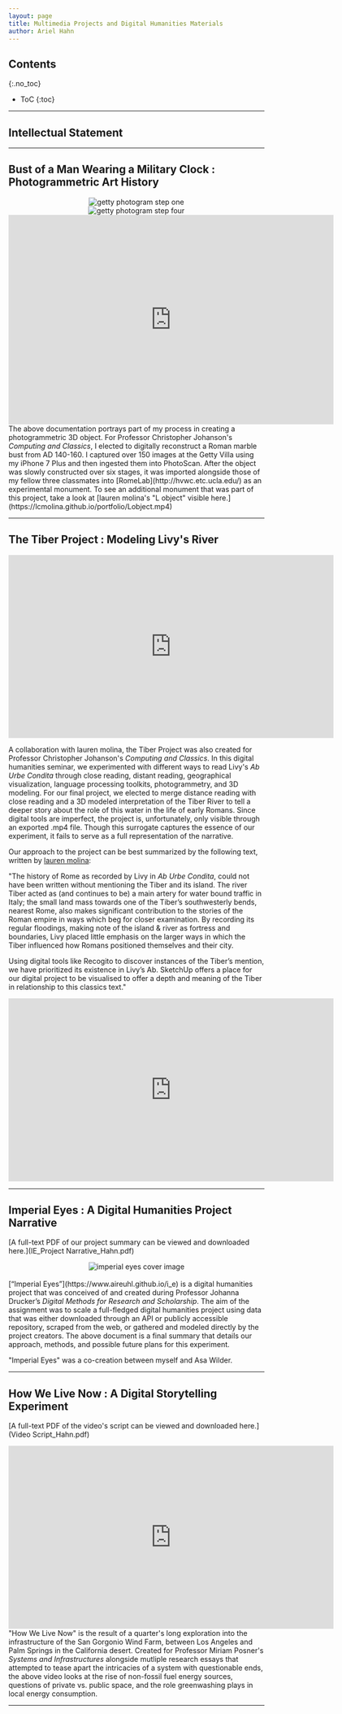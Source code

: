 ```yaml
---
layout: page
title: Multimedia Projects and Digital Humanities Materials
author: Ariel Hahn
---
```


## Contents
{:.no_toc}

* ToC
{:toc}

---

## Intellectual Statement

---

## Bust of a Man Wearing a Military Clock : Photogrammetric Art History

<center><img src="https://raw.githubusercontent.com/aireuhl/portfolio/master/assets/getty bust_1.png" alt="getty photogram step one"></center>

<center><img src="https://raw.githubusercontent.com/aireuhl/portfolio/master/assets/getty bust_4.png" alt="getty photogram step four"></center>

<iframe src="https://player.vimeo.com/video/329021126" width="640" height="412" frameborder="0" webkitallowfullscreen mozallowfullscreen allowfullscreen></iframe>

<br>
The above documentation portrays part of my process in creating a photogrammetric 3D object. For Professor Christopher Johanson's <i>Computing and Classics</i>, I elected to digitally reconstruct a Roman marble bust from AD 140-160. I captured over 150 images at the Getty Villa using my iPhone 7 Plus and then ingested them into PhotoScan. After the object was slowly constructed over six stages, it was imported alongside those of my fellow three classmates into [RomeLab](http://hvwc.etc.ucla.edu/) as an experimental monument. To see an additional monument that was part of this project, take a look at [lauren molina's "L object" visible here.](https://lcmolina.github.io/portfolio/Lobject.mp4)

---
                                                                                 
## The Tiber Project : Modeling Livy's River

<iframe src="https://player.vimeo.com/video/329030875" width="640" height="360" frameborder="0" webkitallowfullscreen mozallowfullscreen allowfullscreen></iframe>

A collaboration with lauren molina, the Tiber Project was also created for Professor Christopher Johanson's <i>Computing and Classics</i>. In this digital humanities seminar, we experimented with different ways to read Livy's <i>Ab Urbe Condita</i> through close reading, distant reading, geographical visualization, language processing toolkits, photogrammetry, and 3D modeling. For our final project, we elected to merge distance reading with close reading and a 3D modeled interpretation of the Tiber River to tell a deeper story about the role of this water in the life of early Romans. Since digital tools are imperfect, the project is, unfortunately, only visible through an exported .mp4 file. Though this surrogate captures the essence of our experiment, it fails to serve as a full representation of the narrative. 

Our approach to the project can be best summarized by the following text, written by [lauren molina](https://lcmolina.github.io/portfolio/):

"The history of Rome as recorded by Livy in <i>Ab Urbe Condita</i>, could not have been written without mentioning the Tiber and its island. The river Tiber acted as (and continues to be) a main artery for water bound traffic in Italy; the small land mass towards one of the Tiber’s southwesterly bends, nearest Rome, also makes significant contribution to the stories of the Roman empire in ways which beg for closer examination. By recording its regular floodings, making note of the island & river as fortress and boundaries, Livy placed little emphasis on the larger ways in which the Tiber influenced how Romans positioned themselves and their city. 

Using digital tools like Recogito to discover instances of the Tiber’s mention, we have prioritized its existence in Livy’s Ab. SketchUp offers a place for our digital project to be visualised to offer a depth and meaning of the Tiber in relationship to this classics text."

<iframe src="https://player.vimeo.com/video/329030901" width="640" height="360" frameborder="0" webkitallowfullscreen mozallowfullscreen allowfullscreen></iframe>

---

## Imperial Eyes : A Digital Humanities Project Narrative

[A full-text PDF of our project summary can be viewed and downloaded here.](IE_Project Narrative_Hahn.pdf)

<center><img src="https://raw.githubusercontent.com/aireuhl/portfolio/master/assets/imperial eyes.png" alt="imperial eyes cover image"></center>

<br>
[“Imperial Eyes”](https://www.aireuhl.github.io/i_e) is a digital humanities project that was conceived of and created during Professor Johanna Drucker’s <i>Digital Methods for Research and Scholarship</i>. The aim of the assignment was to scale a full-fledged digital humanities project using data that was either downloaded through an API or publicly accessible repository, scraped from the web, or gathered and modeled directly by the project creators. The above document is a final summary that details our approach, methods, and possible future plans for this experiment.

"Imperial Eyes" was a co-creation between myself and Asa Wilder.

---

## How We Live Now : A Digital Storytelling Experiment

[A full-text PDF of the video's script can be viewed and downloaded here.](Video Script_Hahn.pdf)

<iframe src="https://player.vimeo.com/video/261557394" width="640" height="360" frameborder="0" webkitallowfullscreen mozallowfullscreen allowfullscreen></iframe>

<br>
"How We Live Now" is the result of a quarter's long exploration into the infrastructure of the San Gorgonio Wind Farm, between Los Angeles and Palm Springs in the California desert. Created for Professor Miriam Posner's <i>Systems and Infrastructures</i> alongside mutliple research essays that attempted to tease apart the intricacies of a system with questionable ends, the above video looks at the rise of non-fossil fuel energy sources, questions of private vs. public space, and the role greenwashing plays in local energy consumption. 


---

